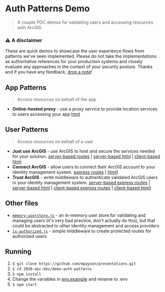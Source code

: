 # Auth Patterns Demo
> A couple POC demos for validating users and accessing resources with ArcGIS

### ⚠ A disclaimer
These are quick demos to showcase the user experience flows from patterns we've seen implemented. Please do not take the implementations as authoritative references for your production systems and closely evaluate any approaches in the context of your security posture. Thanks and if you have any feedback, [drop a note](mailto:mpayson@esri.com)!

## App Patterns
> Access resources on behalf of the app

* **Online-hosted proxy** - use a proxy service to provide location services to users accessing your app [html](/2020-epc-dev/demo-auth-patterns/client/ags-auth-proxy)

## User Patterns
> Access resources on behalf of a user

* **Just use ArcGIS** - use ArcGIS to host and secure the services needed for your solution. [server-based routes](/2020-epc-dev/demo-auth-patterns/routes/use-ags-server.js) | [server-based html](/2020-epc-dev/demo-auth-patterns/client/use-ags-server.html) | [client-based html](/2020-epc-dev/demo-auth-patterns/client/use-ags-client.html)
* **Connect ArcGIS** - allow users to connect their ArcGIS account to your identity management system. [express routes](/2020-epc-dev/demo-auth-patterns/routes/connect-ags-unpw.js) | [html](/2020-epc-dev/demo-auth-patterns/client/connect-ags-unpw.html)]
* **Trust ArcGIS** - write middleware to authenticate validated ArcGIS users in your identity management system. [server-based express routes](/2020-epc-dev/demo-auth-patterns/routes/trust-ags-server.js) | [server-based html](/2020-epc-dev/demo-auth-patterns/client/trust-ags-server.html) | [client-based express routes](/2020-epc-dev/demo-auth-patterns/routes/trust-ags-client.js) | [client-based html](/2020-epc-dev/demo-auth-patterns/client/trust-ags-client.html)]

## Other files

* [`memory-userstore.js`](/2020-epc-dev/demo-auth-patterns/models/memory-userstore) - an in-memory user store for validating and managing users (it's very bad practice, don't actually do this), but that could be abstracted to other identity management and access providers
* [`is-authorized.js`](/2020-epc-dev/demo-auth-patterns/middleware) - simple middleware to create protected routes for authorized users

## Running

1. `$ git clone https://github.com/mpayson/presentations.git`
2. `$ cd 2020-epc-dev/demo-auth-patterns`
3. `$ npm install`
4. Change the variables in [env.example](/2020-epc-dev/demo-auth-patterns/.env.example) and rename to .env
5. `$ npm start`

